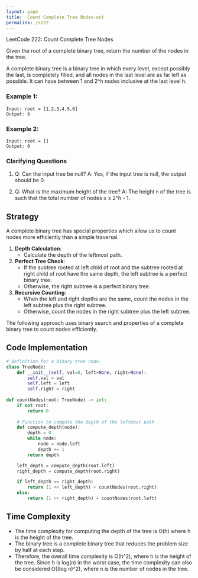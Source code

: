 ```yaml
---
layout: page
title:  Count Complete Tree Nodes-out
permalink: /s222
---
```


LeetCode 222: Count Complete Tree Nodes

Given the root of a complete binary tree, return the number of the nodes in the tree.

A complete binary tree is a binary tree in which every level, except possibly the last, is completely filled, and all nodes in the last level are as far left as possible. It can have between 1 and 2^h nodes inclusive at the last level h.

### Example 1:
```
Input: root = [1,2,3,4,5,6]
Output: 6
```

### Example 2:
```
Input: root = []
Output: 0
```

### Clarifying Questions

1. Q: Can the input tree be null?
   A: Yes, if the input tree is null, the output should be 0.

2. Q: What is the maximum height of the tree?
   A: The height `h` of the tree is such that the total number of nodes `n` ≤ 2^h - 1.

## Strategy

A complete binary tree has special properties which allow us to count nodes more efficiently than a simple traversal.

1. **Depth Calculation**:
   - Calculate the depth of the leftmost path.
2. **Perfect Tree Check**:
   - If the subtree rooted at left child of root and the subtree rooted at right child of root have the same depth, the left subtree is a perfect binary tree.
   - Otherwise, the right subtree is a perfect binary tree.
3. **Recursive Counting**:
   - When the left and right depths are the same, count the nodes in the left subtree plus the right subtree.
   - Otherwise, count the nodes in the right subtree plus the left subtree.

The following approach uses binary search and properties of a complete binary tree to count nodes efficiently.

## Code Implementation

```python
# Definition for a binary tree node.
class TreeNode:
    def __init__(self, val=0, left=None, right=None):
        self.val = val
        self.left = left
        self.right = right
        
def countNodes(root: TreeNode) -> int:
    if not root:
        return 0
    
    # Function to compute the depth of the leftmost path
    def compute_depth(node):
        depth = 0
        while node:
            node = node.left
            depth += 1
        return depth

    left_depth = compute_depth(root.left)
    right_depth = compute_depth(root.right)

    if left_depth == right_depth:
        return (1 << left_depth) + countNodes(root.right)
    else:
        return (1 << right_depth) + countNodes(root.left)

```

## Time Complexity

- The time complexity for computing the depth of the tree is O(h) where h is the height of the tree.
- The binary tree is a complete binary tree that reduces the problem size by half at each step.
- Therefore, the overall time complexity is O(h^2), where h is the height of the tree. Since h is log(n) in the worst case, the time complexity can also be considered O((log n)^2), where n is the number of nodes in the tree.